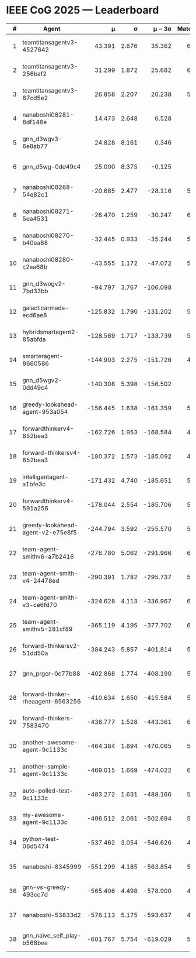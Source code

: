 # IEEE CoG 2025 — Leaderboard

| # | Agent | μ | σ | μ − 3σ | Matches | Updated |
|---:|---|---:|---:|---:|---:|---|
| 1 | teamtitansagentv3-4527642 | 43.391 | 2.676 | 35.362 | 6096 | 2025-08-30 04:29 |
| 2 | teamtitansagentv3-256baf2 | 31.299 | 1.872 | 25.682 | 6096 | 2025-08-30 04:29 |
| 3 | teamtitansagentv3-87cd5e2 | 26.858 | 2.207 | 20.238 | 5580 | 2025-08-30 04:29 |
| 4 | nanaboshi08281-8df146e | 14.473 | 2.648 | 6.528 | 206 | 2025-08-30 04:29 |
| 5 | gnn_d3wgv3-6e8ab77 | 24.828 | 8.161 | 0.346 | 118 | 2025-08-30 04:29 |
| 6 | gnn_d5wg-0dd49c4 | 25.000 | 8.375 | -0.125 | 100 | 2025-08-30 04:29 |
| 7 | nanaboshi08268-54e82c1 | -20.685 | 2.477 | -28.116 | 5600 | 2025-08-30 04:29 |
| 8 | nanaboshi08271-5ea4531 | -26.470 | 1.259 | -30.247 | 6078 | 2025-08-30 04:29 |
| 9 | nanaboshi08270-b40ea88 | -32.445 | 0.933 | -35.244 | 5980 | 2025-08-30 04:29 |
| 10 | nanaboshi08280-c2aa68b | -43.555 | 1.172 | -47.072 | 5518 | 2025-08-30 04:29 |
| 11 | gnn_d3wogv2-7bd33bb | -94.797 | 3.767 | -106.098 | 244 | 2025-08-30 04:29 |
| 12 | galacticarmada-ecd6ae8 | -125.832 | 1.790 | -131.202 | 5600 | 2025-08-30 04:29 |
| 13 | hybridsmartagent2-85abfda | -128.589 | 1.717 | -133.739 | 5156 | 2025-08-30 04:29 |
| 14 | smarteragent-8660586 | -144.903 | 2.275 | -151.726 | 4602 | 2025-08-30 04:29 |
| 15 | gnn_d5wgv2-0dd49c4 | -140.308 | 5.398 | -156.502 | 200 | 2025-08-30 04:29 |
| 16 | greedy-lookahead-agent-953a054 | -156.445 | 1.638 | -161.359 | 5488 | 2025-08-30 04:29 |
| 17 | forwardthinkerv4-852bea3 | -162.726 | 1.953 | -168.584 | 4715 | 2025-08-30 04:29 |
| 18 | forward-thinkersv4-852bea3 | -180.372 | 1.573 | -185.092 | 4741 | 2025-08-30 04:29 |
| 19 | intelligentagent-a1bfe3c | -171.432 | 4.740 | -185.651 | 5141 | 2025-08-30 04:29 |
| 20 | forwardthinkerv4-591a256 | -178.044 | 2.554 | -185.706 | 5069 | 2025-08-30 04:29 |
| 21 | greedy-lookahead-agent-v2-e75e8f5 | -244.794 | 3.592 | -255.570 | 5820 | 2025-08-30 04:29 |
| 22 | team-agent-smithv6-a7b2416 | -276.780 | 5.062 | -291.966 | 6060 | 2025-08-30 04:29 |
| 23 | team-agent-smith-v4-24478ed | -290.391 | 1.782 | -295.737 | 5558 | 2025-08-30 04:29 |
| 24 | team-agent-smith-v3-ce6fd70 | -324.628 | 4.113 | -336.967 | 6458 | 2025-08-30 04:29 |
| 25 | team-agent-smithv5-281cf89 | -365.119 | 4.195 | -377.702 | 6120 | 2025-08-30 04:29 |
| 26 | forward-thinkersv2-51dd50a | -384.243 | 5.857 | -401.814 | 5408 | 2025-08-30 04:29 |
| 27 | gnn_prgcr-0c77b88 | -402.868 | 1.774 | -408.190 | 5490 | 2025-08-30 04:29 |
| 28 | forward-thinker-rheaagent-6563256 | -410.634 | 1.650 | -415.584 | 5008 | 2025-08-30 04:29 |
| 29 | forward-thinkers-7583470 | -438.777 | 1.528 | -443.361 | 6000 | 2025-08-30 04:29 |
| 30 | another-awesome-agent-9c1133c | -464.384 | 1.894 | -470.065 | 5680 | 2025-08-30 04:29 |
| 31 | another-sample-agent-9c1133c | -469.015 | 1.669 | -474.022 | 6040 | 2025-08-30 04:29 |
| 32 | auto-polled-test-9c1133c | -483.272 | 1.631 | -488.166 | 5860 | 2025-08-30 04:29 |
| 33 | my-awesome-agent-9c1133c | -496.512 | 2.061 | -502.694 | 5940 | 2025-08-30 04:29 |
| 34 | python-test-06d5474 | -537.462 | 3.054 | -546.626 | 4940 | 2025-08-30 04:29 |
| 35 | nanaboshi-8345999 | -551.299 | 4.185 | -563.854 | 5110 | 2025-08-30 04:29 |
| 36 | gnn-vs-greedy-493cc7d | -565.406 | 4.498 | -578.900 | 4600 | 2025-08-30 04:29 |
| 37 | nanaboshi-53833d2 | -578.113 | 5.175 | -593.637 | 4340 | 2025-08-30 04:29 |
| 38 | gnn_naive_self_play-b568bee | -601.767 | 5.754 | -619.029 | 5000 | 2025-08-30 04:29 |

